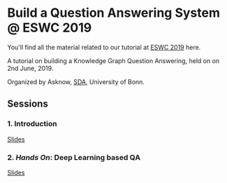 # Build a Question Answering System @ ESWC 2019

You'll find all the material related to our tutorial at [ESWC 2019](https://2019.eswc-conferences.org/) here.

A tutorial on building a Knowledge Graph Question Answering, held on on 2nd June, 2019.

Organized by Asknow, [SDA](sda.tech), University of Bonn. 

## Sessions

### 1. Introduction
[Slides](slides/Session%201%20-%20Introduction.pdf)


### 2. _Hands On_: Deep Learning based QA
[Slides](slides/Session%202%20-%20Hands%20On.pdf)

